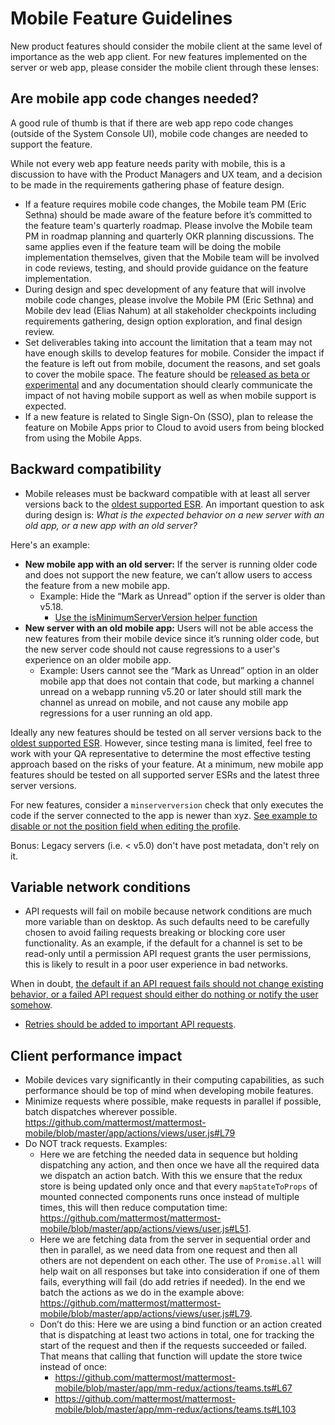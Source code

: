 # Mobile Feature Guidelines

New product features should consider the mobile client at the same level of importance as the web app client. For new features implemented on the server or web app, please consider the mobile client through these lenses:

## Are mobile app code changes needed?

A good rule of thumb is that if there are web app repo code changes (outside of the System Console UI), mobile code changes are needed to support the feature.

While not every web app feature needs parity with mobile, this is a discussion to have with the Product Managers and UX team, and a decision to be made in the requirements gathering phase of feature design.

- If a feature requires mobile code changes, the Mobile team PM (Eric Sethna) should be made aware of the feature before it’s committed to the feature team's quarterly roadmap. Please involve the Mobile team PM in roadmap planning and quarterly OKR planning discussions. The same applies even if the feature team will be doing the mobile implementation themselves, given that the Mobile team will be involved in code reviews, testing, and should provide guidance on the feature implementation.
- During design and spec development of any feature that will involve mobile code changes, please involve the Mobile PM (Eric Sethna) and Mobile dev lead (Elias Nahum) at all stakeholder checkpoints including requirements gathering, design option exploration, and final design review.
- Set deliverables taking into account the limitation that a team may not have enough skills to develop features for mobile. Consider the impact if the feature is left out from mobile, document the reasons, and set goals to cover the mobile space. The feature should be [released as beta or experimental](https://handbook.mattermost.com/operations/research-and-development/product/product-management-team-handbook#can-we-take-this-feature-out-of-beta) and any documentation should clearly communicate the impact of not having mobile support as well as when mobile support is expected.
- If a new feature is related to Single Sign-On (SSO), plan to release the feature on Mobile Apps prior to Cloud to avoid users from being blocked from using the Mobile Apps.

## Backward compatibility

- Mobile releases must be backward compatible with at least all server versions back to the [oldest supported ESR](https://docs.mattermost.com/administration/extended-support-release.html?highlight=esr). An important question to ask during design is: *What is the expected behavior on a new server with an old app, or a new app with an old server?*

Here's an example:
  
  - **New mobile app with an old server:** If the server is running older code and does not support the new feature, we can’t allow users to access the feature from a new mobile app.
    - Example: Hide the “Mark as Unread” option if the server is older than v5.18.
      - [Use the isMinimumServerVersion helper function](https://github.com/mattermost/mattermost-mobile/blob/master/app/screens/post_options/index.js#L49)
  - **New server with an old mobile app:** Users will not be able access the new features from their mobile device since it’s running older code, but the new server code should not cause regressions to a user's experience on an older mobile app.
    - Example: Users cannot see the “Mark as Unread” option in an older mobile app that does not contain that code, but marking a channel unread on a webapp running v5.20 or later should still mark the channel as unread on mobile, and not cause any mobile app regressions for a user running an old app.

Ideally any new features should be tested on all server versions back to the [oldest supported ESR](https://docs.mattermost.com/administration/extended-support-release.html?highlight=esr). However, since testing mana is limited, feel free to work with your QA representative to determine the most effective testing approach based on the risks of your feature. At a minimum, new mobile app features should be tested on all supported server ESRs and the latest three server versions.

For new features, consider a `minserverversion` check that only executes the code if the server connected to the app is newer than xyz. [See example to disable or not the position field when editing the profile](https://github.com/mattermost/mattermost-mobile/blob/ee4b85edcfee8316db08c31ec5b2a26afb343bd3/app/screens/edit_profile/index.js#L29).

Bonus: Legacy servers (i.e. < v5.0) don't have post metadata, don't rely on it.

## Variable network conditions

- API requests will fail on mobile because network conditions are much more variable than on desktop. As such defaults need to be carefully chosen to avoid failing requests breaking or blocking core user functionality. As an example, if the default for a channel is set to be read-only until a permission API request grants the user permissions, this is likely to result in a poor user experience in bad networks.

When in doubt, [the default if an API request fails should not change existing behavior, or a failed API request should either do nothing or notify the user somehow](https://github.com/mattermost/mattermost-mobile/blob/master/app/mm-redux/actions/preferences.ts#L18).
- [Retries should be added to important API requests](https://github.com/mattermost/mattermost-mobile/blob/master/app/actions/views/channel.js#L607).

## Client performance impact

- Mobile devices vary significantly in their computing capabilities, as such performance should be top of mind when developing mobile features.
- Minimize requests where possible, make requests in parallel if possible, batch dispatches wherever possible.
https://github.com/mattermost/mattermost-mobile/blob/master/app/actions/views/user.js#L79
- Do NOT track requests. Examples:
  - Here we are fetching the needed data in sequence but holding dispatching any action, and then once we have all the required data we dispatch an action batch. With this we ensure that the redux store is being updated only once and that every `mapStateToProps` of mounted connected components runs once instead of multiple times, this will then reduce computation time: https://github.com/mattermost/mattermost-mobile/blob/master/app/actions/views/user.js#L51.
  - Here we are fetching data from the server in sequential order and then in parallel, as we need data from one request and then all others are not dependent on each other. The use of `Promise.all` will help wait on all responses but take into consideration if one of them fails, everything will fail (do add retries if needed). In the end we batch the actions as we do in the example above: https://github.com/mattermost/mattermost-mobile/blob/master/app/actions/views/user.js#L79.
  - Don’t do this: Here we are using a bind function or an action created that is dispatching at least two actions in total, one for tracking the start of the request and then if the requests succeeded or failed. That means that calling that function will update the store twice instead of once:
    - https://github.com/mattermost/mattermost-mobile/blob/master/app/mm-redux/actions/teams.ts#L67
    - https://github.com/mattermost/mattermost-mobile/blob/master/app/mm-redux/actions/teams.ts#L103
